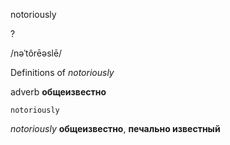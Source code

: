 notoriously

?

/nəˈtôrēəslē/

Definitions of _notoriously_

adverb
**общеизвестно**

    notoriously

_notoriously_
**общеизвестно**, **печально известный**